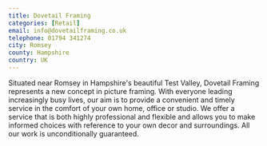 ```yaml
---
title: Dovetail Framing
categories: [Retail]
email: info@dovetailframing.co.uk
telephone: 01794 341274
city: Romsey
county: Hampshire
country: UK
---
```

Situated near Romsey in Hampshire's beautiful Test Valley, Dovetail Framing represents a new concept in picture framing. With everyone leading increasingly busy lives, our aim is to provide a convenient and timely service in the comfort of your own home, office or studio. We offer a service that is both highly professional and flexible and allows you to make informed choices with reference to your own decor and surroundings. All our work is unconditionally guaranteed.
